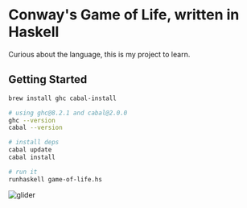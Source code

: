 # Conway's Game of Life, written in Haskell

Curious about the language, this is my project to learn.

## Getting Started

```sh
brew install ghc cabal-install

# using ghc@8.2.1 and cabal@2.0.0
ghc --version
cabal --version

# install deps
cabal update
cabal install

# run it
runhaskell game-of-life.hs
```

![glider](https://cloud.githubusercontent.com/assets/154988/16719406/dc9888ea-46f7-11e6-9137-b43240fc11ec.gif)

